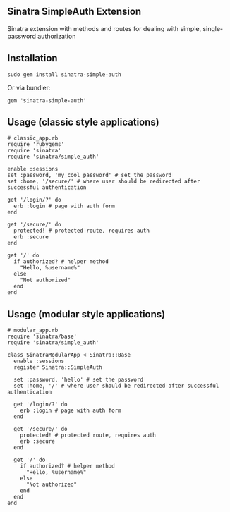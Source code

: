 ## Sinatra SimpleAuth Extension

Sinatra extension with methods and routes for dealing with simple, single-password authorization

## Installation

    sudo gem install sinatra-simple-auth

Or via bundler:

    gem 'sinatra-simple-auth'

## Usage (classic style applications)

    # classic_app.rb
    require 'rubygems'
    require 'sinatra'
    require 'sinatra/simple_auth'

    enable :sessions
    set :password, 'my_cool_password' # set the password
    set :home, '/secure/' # where user should be redirected after successful authentication

    get '/login/?' do
      erb :login # page with auth form
    end

    get '/secure/' do
      protected! # protected route, requires auth
      erb :secure
    end

    get '/' do
      if authorized? # helper method
        "Hello, %username%"
      else
        "Not authorized"
      end
    end

## Usage (modular style applications)

    # modular_app.rb
    require 'sinatra/base'
    require 'sinatra/simple_auth'

    class SinatraModularApp < Sinatra::Base
      enable :sessions
      register Sinatra::SimpleAuth

      set :password, 'hello' # set the password
      set :home, '/' # where user should be redirected after successful authentication

      get '/login/?' do
        erb :login # page with auth form
      end

      get '/secure/' do
        protected! # protected route, requires auth
        erb :secure
      end

      get '/' do
        if authorized? # helper method
          "Hello, %username%"
        else
          "Not authorized"
        end
      end
    end

